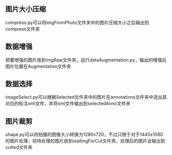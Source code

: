 ## 图片大小压缩

compress.py可以将imgFromPhoto文件夹中的图片压缩大小之后输出到compress文件夹

## 数据增强

把要增强的图片放到imgRaw文件夹，运行dataAugmentation.py，输出的增强后图片位置在Augmentation文件夹

## 数据选择

imageSelect.py可以根据Selected文件夹中的图片在annotations文件夹中选出其对应的标注xml文件，并将xml文件输出到selectedAnno文件夹

## 图片裁剪

shape.py可以将拍摄的图像大小转换为1280x720，不过只限于对于1440x1080的图片处理，将待处理的图片放到waitingForCut文件夹，处理后的图片会输出到cutted文件夹



